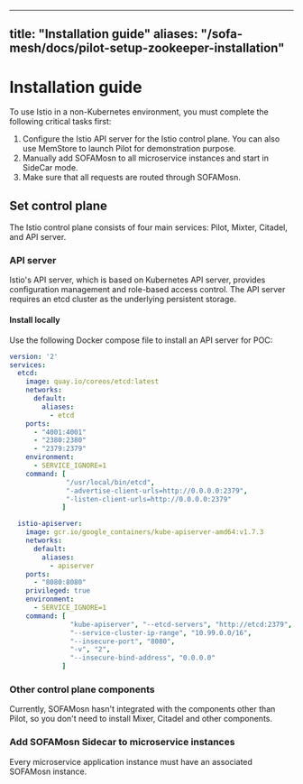
---
title: "Installation guide"
aliases: "/sofa-mesh/docs/pilot-setup-zookeeper-installation"
---


# Installation guide
To use Istio in a non-Kubernetes environment, you must complete the following critical tasks first:

1. Configure the Istio API server for the Istio control plane. You can also use MemStore to launch Pilot for demonstration purpose.
2. Manually add SOFAMosn to all microservice instances and start in SideCar mode.
3. Make sure that all requests are routed through SOFAMosn.

## Set control plane

The Istio control plane consists of four main services: Pilot, Mixter, Citadel, and API server.

### API server

Istio's API server, which is based on Kubernetes API server, provides configuration management and role-based access control. The API server requires an etcd cluster as the underlying persistent storage.

#### Install locally

Use the following Docker compose file to install an API server for POC:

```YAML
version: '2'
services:
  etcd:
    image: quay.io/coreos/etcd:latest
    networks:
      default:
        aliases:
          - etcd
    ports:
      - "4001:4001"
      - "2380:2380"
      - "2379:2379"
    environment:
      - SERVICE_IGNORE=1
    command: [
              "/usr/local/bin/etcd",
              "-advertise-client-urls=http://0.0.0.0:2379",
              "-listen-client-urls=http://0.0.0.0:2379"
             ]

  istio-apiserver:
    image: gcr.io/google_containers/kube-apiserver-amd64:v1.7.3
    networks:
      default:
        aliases:
          - apiserver
    ports:
      - "8080:8080"
    privileged: true
    environment:
      - SERVICE_IGNORE=1
    command: [
               "kube-apiserver", "--etcd-servers", "http://etcd:2379",
               "--service-cluster-ip-range", "10.99.0.0/16",
               "--insecure-port", "8080",
               "-v", "2",
               "--insecure-bind-address", "0.0.0.0"
             ]
```

### Other control plane components

Currently, SOFAMosn hasn't integrated with the components other than Pilot, so you don't need to install Mixer, Citadel and other components.

### Add SOFAMosn Sidecar to microservice instances

Every microservice application instance must have an associated SOFAMosn instance.
